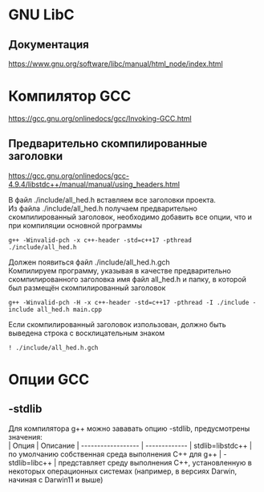 # GNU LibC

## Документация
https://www.gnu.org/software/libc/manual/html_node/index.html  

# Компилятор GCC
https://gcc.gnu.org/onlinedocs/gcc/Invoking-GCC.html  

## Предварительно скомпилированные заголовки
https://gcc.gnu.org/onlinedocs/gcc-4.9.4/libstdc++/manual/manual/using_headers.html  

В файл ./include/all_hed.h вставляем все заголовки проекта.  
Из файла ./include/all_hed.h получаем предварительно скомпилированный заголовок, необходимо добавить все опции, что и при компиляции основной программы
```
g++ -Winvalid-pch -x c++-header -std=c++17 -pthread ./include/all_hed.h
```
Должен появиться файл ./include/all_hed.h.gch  
Компилируем программу, указывая в качестве предварительно скомпилированного заголовка имя файл all_hed.h и папку, в которой был размещён скомпилированный заголовок
```
g++ -Winvalid-pch -H -x c++-header -std=c++17 -pthread -I ./include -include all_hed.h main.cpp
```
Если скомпилированный заголовок изпользован, должно быть выведена строка с восклицательным знаком
```
! ./include/all_hed.h.gch
```

# Опции GCC
## -stdlib
Для компилятора g++ можно зававать опцию -stdlib, предусмотрены значения:  
| Опция              | Описание
| ------------------ | -------------
| stdlib=libstdc++  | по умолчанию собственная среда выполнения С++ для g++
| -stdlib=libc++     | представляет среду выполнения С++, установленную в некоторых операционных системах (например, в версиях Darwin, начиная с Darwin11 и выше)
